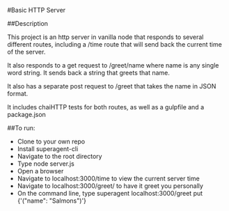 #Basic HTTP Server

##Description

This project is an http server in vanilla node that responds to several different routes, including a /time route that will send back the current time of the server.

It also responds to a get request to /greet/name where name is any single word string. It sends back a string that greets that name.

It also has a separate post request to /greet that takes the name in JSON format.

It includes chaiHTTP tests for both routes, as well as a gulpfile and a package.json

##To run:
  * Clone to your own repo
  * Install superagent-cli
  * Navigate to the root directory
  * Type node server.js
  * Open a browser
  * Navigate to localhost:3000/time to view the current server time
  * Navigate to localhost:3000/greet/<type your name> to have it greet you personally
  * On the command line, type superagent localhost:3000/greet put {'("name": "Salmons")'}
